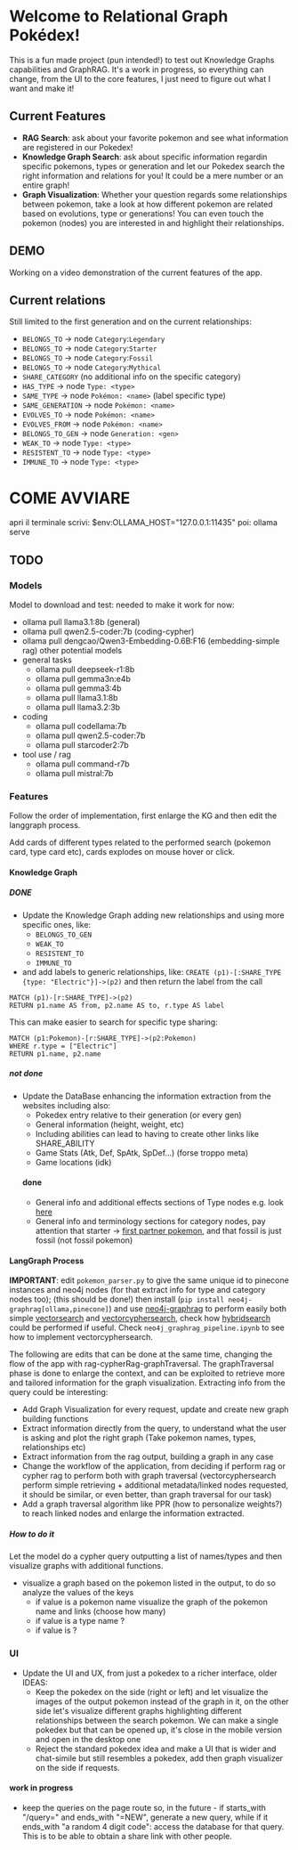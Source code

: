 # Welcome to Relational Graph Pokédex!
This is a fun made project (pun intended!) to test out Knowledge Graphs capabilities and GraphRAG.
It's a work in progress, so everything can change, from the UI to the core features, I just need to figure out what I want and make it!

## Current Features
* **RAG Search**: ask about your favorite pokemon and see what information are registered in our Pokedex!
* **Knowledge Graph Search**: ask about specific information regardin specific pokemons, types or generation and let our Pokedex search the right information and relations for you! It could be a mere number or an entire graph!
* **Graph Visualization**: Whether your question regards some relationships between pokemon, take a look at how different pokemon are related based on evolutions, type or generations! You can even touch the pokemon (nodes) you are interested in and highlight their relationships.

## DEMO
Working on a video demonstration of the current features of the app.

## Current relations
Still limited to the first generation and on the current relationships:
* `BELONGS_TO` -> node `Category`:`Legendary`
* `BELONGS_TO` -> node `Category`:`Starter`
* `BELONGS_TO` -> node `Category`:`Fossil`
* `BELONGS_TO` -> node `Category`:`Mythical`
* `SHARE_CATEGORY` (no additional info on the specific category)
* `HAS_TYPE` -> node `Type: <type>`
* `SAME_TYPE` -> node `Pokémon: <name>` (label specific type)
* `SAME_GENERATION` -> node `Pokémon: <name>`
* `EVOLVES_TO` -> node `Pokémon: <name>`
* `EVOLVES_FROM` -> node `Pokémon: <name>`
* `BELONGS_TO_GEN` -> node `Generation: <gen>`
* `WEAK_TO` -> node `Type: <type>`
* `RESISTENT_TO` -> node `Type: <type>`
* `IMMUNE_TO` -> node `Type: <type>`

# COME AVVIARE
apri il terminale
scrivi: $env:OLLAMA_HOST="127.0.0.1:11435"
poi: ollama serve

## TODO
### Models
Model to download and test:
needed to make it work for now:
* ollama pull llama3.1:8b (general)
* ollama pull qwen2.5-coder:7b (coding-cypher)
* ollama pull dengcao/Qwen3-Embedding-0.6B:F16 (embedding-simple rag)
other potential models
* general tasks
  * ollama pull deepseek-r1:8b
  * ollama pull gemma3n:e4b
  * ollama pull gemma3:4b
  * ollama pull llama3.1:8b
  * ollama pull llama3.2:3b
* coding
  * ollama pull codellama:7b
  * ollama pull qwen2.5-coder:7b
  * ollama pull starcoder2:7b
* tool use / rag
  * ollama pull command-r7b
  * ollama pull mistral:7b

### Features
Follow the order of implementation, first enlarge the KG and then edit the langgraph process.

Add cards of different types related to the performed search (pokemon card, type card etc), cards explodes on mouse hover or click.

#### Knowledge Graph
##### DONE
* Update the Knowledge Graph adding new relationships and using more specific ones, like:
  * `BELONGS_TO_GEN`
  * `WEAK_TO`
  * `RESISTENT_TO`
  * `IMMUNE_TO`
* and add labels to generic relationships, like:
`CREATE (p1)-[:SHARE_TYPE {type: "Electric"}]->(p2)` and then return the label from the call

```
MATCH (p1)-[r:SHARE_TYPE]->(p2)
RETURN p1.name AS from, p2.name AS to, r.type AS label
```

This can make easier to search for specific type sharing:

```
MATCH (p1:Pokemon)-[r:SHARE_TYPE]->(p2:Pokemon)
WHERE r.type = ["Electric"]
RETURN p1.name, p2.name
```
##### not done
* Update the DataBase enhancing the information extraction from the websites including also:
  * Pokedex entry relative to their generation (or every gen)
  * General information (height, weight, etc)
  * Including abilities can lead to having to create other links like SHARE_ABILITY
  * Game Stats (Atk, Def, SpAtk, SpDef...) (forse troppo meta)
  * Game locations (idk)
  #### done
  * General info and additional effects sections of Type nodes e.g. look [here](https://bulbapedia.bulbagarden.net/wiki/Fire_(type))
  * General info and terminology sections for category nodes, pay attention that starter -> [first partner pokemon](https://bulbapedia.bulbagarden.net/wiki/First_partner_Pok%C3%A9mon), and that fossil is just fossil (not fossil pokemon)
#### LangGraph Process
**IMPORTANT**: edit `pokemon_parser.py` to give the same unique id to pinecone instances and neo4j nodes (for that extract info for type and category nodes too); (this should be done!) then install (`pip install neo4j-graphrag[ollama,pinecone]`) and use [neo4j-graphrag](https://neo4j.com/docs/neo4j-graphrag-python/current/) to perform easily both simple [vectorsearch](https://neo4j.com/blog/developer/get-started-graphrag-python-package/) and [vectorcyphersearch](https://neo4j.com/blog/developer/graph-traversal-graphrag-python-package/), check how [hybridsearch](https://neo4j.com/blog/developer/hybrid-retrieval-graphrag-python-package/) could be performed if useful.
Check `neo4j_graphrag_pipeline.ipynb` to see how to implement vectorcyphersearch.

The following are edits that can be done at the same time, changing the flow of the app with rag-cypherRag-graphTraversal. The graphTraversal phase is done to enlarge the context, and can be exploited to retrieve more and tailored information for the graph visualization. Extracting info from the query could be interesting:
* Add Graph Visualization for every request, update and create new graph building functions
* Extract information directly from the query, to understand what the user is asking and plot the right graph (Take pokemon names, types, relationships etc)
* Extract information from the rag output, building a graph in any case
* Change the workflow of the application, from deciding if perform rag or cypher rag to perform both with graph traversal (vectorcyphersearch perform simple retrieving + additional metadata/linked nodes requested, it should be similar, or even better, than graph traversal for our task)
* Add a graph traversal algorithm like PPR (how to personalize weights?) to reach linked nodes and enlarge the information extracted.
##### How to do it
Let the model do a cypher query outputting a list of names/types and then visualize graphs with additional functions.
* visualize a graph based on the pokemon listed in the output, to do so analyze the values of the keys
  * if value is a pokemon name visualize the graph of the pokemon name and links (choose how many)
  * if value is a type name ?
  * if value is ?

### UI
* Update the UI and UX, from just a pokedex to a richer interface, older IDEAS:
  * Keep the pokedex on the side (right or left) and let visualize the images of the output pokemon instead of the graph in it, on the other side let's visualize different graphs highlighting different relationships between the search pokemon. We can make a single pokedex but that can be opened up, it's close in the mobile version and open in the desktop one
  * Reject the standard pokedex idea and make a UI that is wider and chat-simile but still resembles a pokedex, add then graph visualizer on the side if requests.
#### work in progress
  * keep the queries on the page route so, in the future - if starts_with "/query=" and ends_with "=NEW", generate a new query, while if it ends_with "a random 4 digit code": access the database for that query. This is to be able to obtain a share link with other people.
